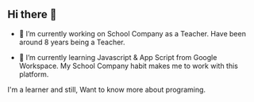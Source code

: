 ## Hi there 👋
- 🔭 I’m currently working on School Company as a Teacher.
Have been around 8 years being a Teacher.

- 🌱 I’m currently learning Javascript & App Script from Google Workspace.
My School Company habit makes me to work with this platform.

I'm a learner and still,
Want to know more about programing.

<!--
**anggikolo11/anggikolo11** is a ✨ _special_ ✨ repository because its `README.md` (this file) appears on your GitHub profile.

Here are some ideas to get you started:

- 🔭 I’m currently working on ...
- 🌱 I’m currently learning ...
- 👯 I’m looking to collaborate on ...
- 🤔 I’m looking for help with ...
- 💬 Ask me about ...
- 📫 How to reach me: ...
- 😄 Pronouns: ...
- ⚡ Fun fact: ...
-->
